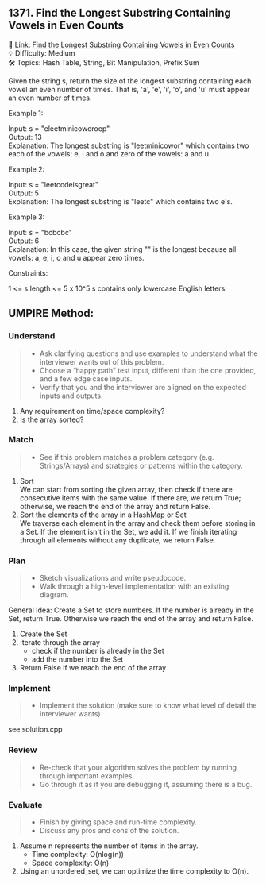 ## 1371. Find the Longest Substring Containing Vowels in Even Counts
🔗 Link: [Find the Longest Substring Containing Vowels in Even Counts](https://leetcode.com/problems/find-the-longest-substring-containing-vowels-in-even-counts/description/)  
💡 Difficulty: Medium    
🛠️ Topics: Hash Table, String, Bit Manipulation, Prefix Sum

Given the string s, return the size of the longest substring containing each vowel an even number of times. That is, 'a', 'e', 'i', 'o', and 'u' must appear an even number of times.

Example 1:

Input: s = "eleetminicoworoep"  
Output: 13  
Explanation: The longest substring is "leetminicowor" which contains two each of the vowels: e, i and o and zero of the vowels: a and u.

Example 2:

Input: s = "leetcodeisgreat"  
Output: 5  
Explanation: The longest substring is "leetc" which contains two e's.  

Example 3:

Input: s = "bcbcbc"  
Output: 6  
Explanation: In this case, the given string "" is the longest because all vowels: a, e, i, o and u appear zero times.
 

Constraints:

1 <= s.length <= 5 x 10^5
s contains only lowercase English letters.

## UMPIRE Method:

### Understand
> - Ask clarifying questions and use examples to understand what the interviewer wants out of this problem.
> - Choose a “happy path” test input, different than the one provided, and a few edge case inputs.
> - Verify that you and the interviewer are aligned on the expected inputs and outputs.
1. Any requirement on time/space complexity?
2. Is the array sorted?
### Match
> - See if this problem matches a problem category (e.g. Strings/Arrays) and strategies or patterns within the category.
1. Sort  
   We can start from sorting the given array, then check if there are consecutive items with the same value. If there are, we return True; otherwise, we reach the end of the array and return False.
2. Sort the elements of the array in a HashMap or Set  
   We traverse each element in the array and check them before storing in a Set. If the element isn't in the Set,  we add it. If we finish iterating through all elements without any duplicate, we return False. 
### Plan
> - Sketch visualizations and write pseudocode.
> - Walk through a high-level implementation with an existing diagram.

General Idea: Create a Set to store numbers. If the number is already in the Set, return True. Otherwise we reach the end of the array and return False.  
1. Create the Set
2. Iterate through the array
   - check if the number is already in the Set
   - add the number into the Set
3. Return False if we reach the end of the array

### Implement
> - Implement the solution (make sure to know what level of detail the interviewer wants)  

see solution.cpp
### Review
> - Re-check that your algorithm solves the problem by running through important examples.
> - Go through it as if you are debugging it, assuming there is a bug.
### Evaluate
> - Finish by giving space and run-time complexity.
> - Discuss any pros and cons of the solution.
1. Assume n represents the number of items in the array.
   - Time complexity: O(nlog(n))
   - Space complexity: O(n)
2. Using an unordered_set, we can optimize the time complexity to O(n).

